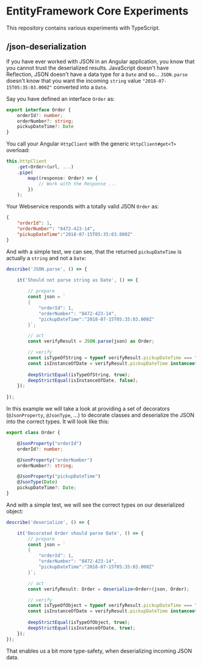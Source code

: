# EntityFramework Core Experiments #

This repository contains various experiments with TypeScript.

## /json-deserialization ##

If you have ever worked with JSON in an Angular application, you know that you cannot 
trust the deserialized results. JavaScript doesn't have Reflection, JSON doesn't have 
a data type for a `Date` and so... `JSON.parse` doesn't know that you want the 
incoming `string` value `"2018-07-15T05:35:03.000Z"` converted into a `Date`.

Say you have defined an interface `Order` as:

```typescript 
export interface Order {
    orderId?: number;
    orderNumber?: string;
    pickupDateTime?: Date
}
```

You call your Angular `HttpClient` with the generic `HttpClient#get<T>` overload: 

```typescript
this.httpClient
    .get<Order>(url, ...)
    .pipe(
        map((response: Order) => {
            // Work with the Response ...
        })
    );
```

Your Webservice responds with a totally valid JSON `Order` as:

```json
{ 
    "orderId": 1,
    "orderNumber": "8472-423-14",
    "pickupDateTime":"2018-07-15T05:35:03.000Z"
}
```

And with a simple test, we can see, that the returned `pickupDateTime` is actually a `string` and not a `Date`:

```typescript
describe('JSON.parse', () => {

    it('Should not parse string as Date', () => {
        
        // prepare
        const json = `
        { 
            "orderId": 1,
            "orderNumber": "8472-423-14",
            "pickupDateTime":"2018-07-15T05:35:03.000Z"
        }`;

        // act
        const verifyResult = JSON.parse(json) as Order;

        // verify
        const isTypeOfString = typeof verifyResult.pickupDateTime === "string";
        const isInstanceOfDate = verifyResult.pickupDateTime instanceof Date;
        
        deepStrictEqual(isTypeOfString, true);
        deepStrictEqual(isInstanceOfDate, false);
    }); 
    
});
```

In this example we will take a look at providing a set of decorators (`@JsonProperty`, `@JsonType`, ...) to 
decorate classes and deserialize the JSON into the correct types. It will look like this:

```typescript
export class Order {

    @JsonProperty("orderId")
    orderId?: number;

    @JsonProperty("orderNumber")
    orderNumber?: string;

    @JsonProperty("pickupDateTime")
    @JsonType(Date)
    pickupDateTime?: Date;
}
```

And with a simple test, we will see the correct types on our deserialized object:

```typescript
describe('deserialize', () => {

    it('Decorated Order should parse Date', () => {
        // prepare        
        const json = `
        { 
            "orderId": 1,
            "orderNumber": "8472-423-14",
            "pickupDateTime":"2018-07-15T05:35:03.000Z"
        }`;

        // act
        const verifyResult: Order = deserialize<Order>(json, Order);

        // verify
        const isTypeOfObject = typeof verifyResult.pickupDateTime === "object";
        const isInstanceOfDate = verifyResult.pickupDateTime instanceof Date;
        
        deepStrictEqual(isTypeOfObject, true);
        deepStrictEqual(isInstanceOfDate, true);
    }); 
});
```

That enables us a bit more type-safety, when deserializing incoming JSON data.
